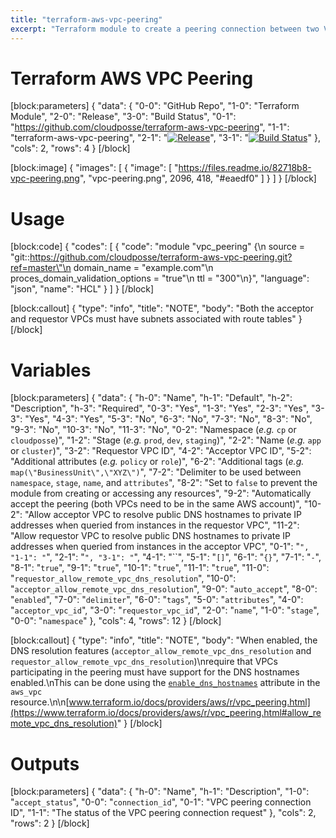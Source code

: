 ```yaml
---
title: "terraform-aws-vpc-peering"
excerpt: "Terraform module to create a peering connection between two VPCs"
---
```

# Terraform AWS VPC Peering
[block:parameters]
{
  "data": {
    "0-0": "GitHub Repo",
    "1-0": "Terraform Module",
    "2-0": "Release",
    "3-0": "Build Status",
    "0-1": "https://github.com/cloudposse/terraform-aws-vpc-peering",
    "1-1": "terraform-aws-vpc-peering",
    "2-1": "[![Release](https://img.shields.io/github/release/cloudposse/terraform-aws-vpc-peering.svg)](https://github.com/cloudposse/terraform-aws-vpc-peering/releases)",
    "3-1": "[![Build Status](https://travis-ci.org/cloudposse/terraform-aws-vpc-peering.svg?branch=master)](https://travis-ci.org/cloudposse/terraform-aws-vpc-peering)"
  },
  "cols": 2,
  "rows": 4
}
[/block]

[block:image]
{
  "images": [
    {
      "image": [
        "https://files.readme.io/82718b8-vpc-peering.png",
        "vpc-peering.png",
        2096,
        418,
        "#eaedf0"
      ]
    }
  ]
}
[/block]
# Usage
[block:code]
{
  "codes": [
    {
      "code": "module \"vpc_peering\" {\n  source                           = \"git::https://github.com/cloudposse/terraform-aws-vpc-peering.git?ref=master\"\n  domain_name                      = \"example.com\"\n  proces_domain_validation_options = \"true\"\n  ttl                              = \"300\"\n}",
      "language": "json",
      "name": "HCL"
    }
  ]
}
[/block]

[block:callout]
{
  "type": "info",
  "title": "NOTE",
  "body": "Both the acceptor and requestor VPCs must have subnets associated with route tables"
}
[/block]
# Variables
[block:parameters]
{
  "data": {
    "h-0": "Name",
    "h-1": "Default",
    "h-2": "Description",
    "h-3": "Required",
    "0-3": "Yes",
    "1-3": "Yes",
    "2-3": "Yes",
    "3-3": "Yes",
    "4-3": "Yes",
    "5-3": "No",
    "6-3": "No",
    "7-3": "No",
    "8-3": "No",
    "9-3": "No",
    "10-3": "No",
    "11-3": "No",
    "0-2": "Namespace (_e.g._ `cp` or `cloudposse`)",
    "1-2": "Stage (_e.g._ `prod`, `dev`, `staging`)",
    "2-2": "Name  (_e.g._ `app` or `cluster`)",
    "3-2": "Requestor VPC ID",
    "4-2": "Acceptor VPC ID",
    "5-2": "Additional attributes (_e.g._ `policy` or `role`)",
    "6-2": "Additional tags  (_e.g._ `map(\"BusinessUnit\",\"XYZ\")`",
    "7-2": "Delimiter to be used between `namespace`, `stage`, `name`, and `attributes`",
    "8-2": "Set to `false` to prevent the module from creating or accessing any resources",
    "9-2": "Automatically accept the peering (both VPCs need to be in the same AWS account)",
    "10-2": "Allow acceptor VPC to resolve public DNS hostnames to private IP addresses when queried from instances in the requestor VPC",
    "11-2": "Allow requestor VPC to resolve public DNS hostnames to private IP addresses when queried from instances in the acceptor VPC",
    "0-1": "``",
    "1-1": "``",
    "2-1": "``",
    "3-1": "``",
    "4-1": "``",
    "5-1": "`[]`",
    "6-1": "`{}`",
    "7-1": "`-`",
    "8-1": "`true`",
    "9-1": "`true`",
    "10-1": "`true`",
    "11-1": "`true`",
    "11-0": "`requestor_allow_remote_vpc_dns_resolution`",
    "10-0": "`acceptor_allow_remote_vpc_dns_resolution`",
    "9-0": "`auto_accept`",
    "8-0": "`enabled`",
    "7-0": "`delimiter`",
    "6-0": "`tags`",
    "5-0": "`attributes`",
    "4-0": "`acceptor_vpc_id`",
    "3-0": "`requestor_vpc_id`",
    "2-0": "`name`",
    "1-0": "`stage`",
    "0-0": "`namespace`"
  },
  "cols": 4,
  "rows": 12
}
[/block]

[block:callout]
{
  "type": "info",
  "title": "NOTE",
  "body": "When enabled, the DNS resolution features (`acceptor_allow_remote_vpc_dns_resolution` and `requestor_allow_remote_vpc_dns_resolution`)\nrequire that VPCs participating in the peering must have support for the DNS hostnames enabled.\nThis can be done using the [`enable_dns_hostnames`](https://www.terraform.io/docs/providers/aws/r/vpc.html#enable_dns_hostnames) attribute in the `aws_vpc` resource.\n\n[www.terraform.io/docs/providers/aws/r/vpc_peering.html](https://www.terraform.io/docs/providers/aws/r/vpc_peering.html#allow_remote_vpc_dns_resolution)"
}
[/block]
# Outputs
[block:parameters]
{
  "data": {
    "h-0": "Name",
    "h-1": "Description",
    "1-0": "`accept_status`",
    "0-0": "`connection_id`",
    "0-1": "VPC peering connection ID",
    "1-1": "The status of the VPC peering connection request"
  },
  "cols": 2,
  "rows": 2
}
[/block]